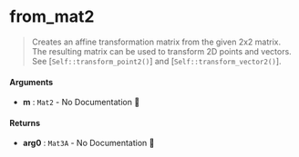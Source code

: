 # from\_mat2

>  Creates an affine transformation matrix from the given 2x2 matrix.
>  The resulting matrix can be used to transform 2D points and vectors. See
>  [`Self::transform_point2()`] and [`Self::transform_vector2()`].

#### Arguments

- **m** : `Mat2` \- No Documentation 🚧

#### Returns

- **arg0** : `Mat3A` \- No Documentation 🚧